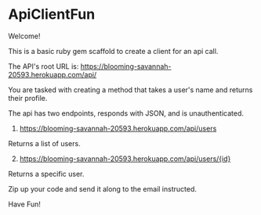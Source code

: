 # ApiClientFun

Welcome!

This is a basic ruby gem scaffold to create a client for an api call.

The API's root URL is:  https://blooming-savannah-20593.herokuapp.com/api/

You are tasked with creating a method that takes a user's name and
returns their profile.

The api has two endpoints, responds with JSON, and is unauthenticated.

1) https://blooming-savannah-20593.herokuapp.com/api/users

Returns a list of users.

2) https://blooming-savannah-20593.herokuapp.com/api/users/{id}

Returns a specific user.

Zip up your code and send it along to the email instructed.

Have Fun!
